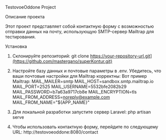 TestovoeOddone Project

Описание проекта

Этот проект представляет собой контактную форму с возможностью отправки данных на почту, использующую SMTP-сервер Mailtrap для тестирования. 

Установка

1. Склонируйте репозиторий:
git clone https://your-repository-url.git](https://github.com/mastergano/superKontur.git)

2. Настройте базу данных и почтовые параметры в .env. Убедитесь, что ваши почтовые настройки для Mailtrap корректны:
Вот пример Mailtrap:
MAIL_MAILER=smtp
MAIL_HOST=sandbox.smtp.mailtrap.io
MAIL_PORT=2525
MAIL_USERNAME=5532bfe2082b29
MAIL_PASSWORD=b7a63a9717cb8e
MAIL_ENCRYPTION=tls
MAIL_FROM_ADDRESS=noreply@example.com
MAIL_FROM_NAME="${APP_NAME}"


3. Для локальной разработки запустите сервер Laravel:
   php artisan serve
4. Чтобы использовать контактную форму, перейдите по следующему URL: http://testovoeoddone:8080/contact

